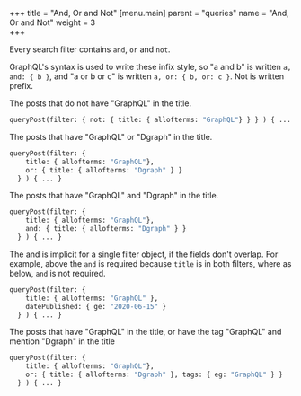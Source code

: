 +++
title = "And, Or and Not"
[menu.main]
    parent = "queries"
    name = "And, Or and Not"
    weight = 3   
+++

Every search filter contains `and`, `or` and `not`.

GraphQL's syntax is used to write these infix style, so "a and b" is written `a, and: { b }`, and "a or b or c" is written `a, or: { b, or: c }`.  Not is written prefix.

The posts that do not have "GraphQL" in the title.

```graphql
queryPost(filter: { not: { title: { allofterms: "GraphQL"} } } ) { ... }
```

The posts that have "GraphQL" or "Dgraph" in the title.

```graphql
queryPost(filter: {
    title: { allofterms: "GraphQL"},
    or: { title: { allofterms: "Dgraph" } }
  } ) { ... }
```

The posts that have "GraphQL" and "Dgraph" in the title.

```graphql
queryPost(filter: {
    title: { allofterms: "GraphQL"},
    and: { title: { allofterms: "Dgraph" } }
  } ) { ... }
```

The and is implicit for a single filter object, if the fields don't overlap.  For example, above the `and` is required because `title` is in both filters, where as below, `and` is not required.

```graphql
queryPost(filter: {
    title: { allofterms: "GraphQL" },
    datePublished: { ge: "2020-06-15" }
  } ) { ... }
```

The posts that have "GraphQL" in the title, or have the tag "GraphQL" and mention "Dgraph" in the title

```graphql
queryPost(filter: {
    title: { allofterms: "GraphQL"},
    or: { title: { allofterms: "Dgraph" }, tags: { eg: "GraphQL" } }
  } ) { ... }
```